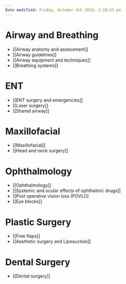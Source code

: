 ```yaml
---
Date modified: Friday, October 4th 2024, 2:18:53 pm
---
```

# Airway and Breathing
- [[Airway anatomy and assessment]]
- [[Airway guidelines]]
- [[Airway equipment and techniques]]
- [[Breathing systems]]
# ENT
- [[ENT surgery and emergencies]]
- [[Laser surgery]]
- [[Shared airway]]
# Maxillofacial
- [[Maxillofacial]]
- [[Head and neck surgery]]
# Ophthalmology
- [[Ophthalmology]]
- [[Systemic and ocular effects of ophthalmic drugs]]
- [[Post operative vision loss (POVL)]]
- [[Eye blocks]]
# Plastic Surgery
- [[Free flaps]]
- [[Aesthetic surgery and Liposuction]]
# Dental Surgery
- [[Dental surgery]]
